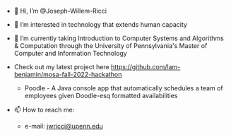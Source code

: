 - 👋 Hi, I’m @Joseph-Willem-Ricci
- 👀 I’m interested in technology that extends human capacity
- 🌱 I’m currently taking Introduction to Computer Systems and Algorithms & Computation through the University of Pennsylvania's Master of Computer and Information Technology
- Check out my latest project here https://github.com/lam-benjamin/mosa-fall-2022-hackathon
  - Poodle - A Java console app that automatically schedules a team of employees given Doodle-esq formatted availabilities

- 📫 How to reach me:
  - e-mail:   jwricci@upenn.edu
 
<!---
Joseph-Willem-Ricci/Joseph-Willem-Ricci is a ✨ special ✨ repository because its `README.md` (this file) appears on your GitHub profile.
You can click the Preview link to take a look at your changes.
--->
